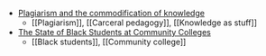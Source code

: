 - [Plagiarism and the commodification of knowledge](https://link.springer.com/article/10.1007/s10734-022-00926-5)
	- [[Plagiarism]], [[Carceral pedagogy]], [[Knowledge as stuff]]
- [The State of Black Students at Community Colleges](https://jointcenter.org/the-state-of-black-students-at-community-colleges/)
	- [[Black students]], [[Community college]]